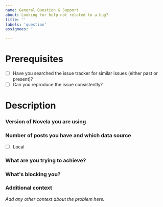 ```yaml
---
name: General Question & Support
about: Looking for help not related to a bug?
title: ''
labels: 'question'
assignees: ''

---
```

# Prerequisites
* [ ] Have you searched the issue tracker for similar issues (either past or present)?
* [ ] Can you reproduce the issue consistently?

# Description
### Version of Novela you are using

### Number of posts you have and which data source
* [ ] Local

### What are you trying to achieve?

### What's blocking you?

### Additional context
_Add any other context about the problem here._
